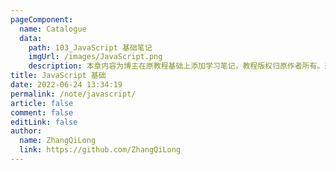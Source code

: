 ```yaml
---
pageComponent:
  name: Catalogue
  data:
    path: 103_JavaScript 基础笔记
    imgUrl: /images/JavaScript.png
    description: 本章内容为博主在原教程基础上添加学习笔记，教程版权归原作者所有。来源：<a href='https://wangdoc.com/javascript/' target='_blank'>JavaScript教程</a>
title: JavaScript 基础
date: 2022-06-24 13:34:19
permalink: /note/javascript/
article: false
comment: false
editLink: false
author:
  name: ZhangQiLong
  link: https://github.com/ZhangQiLong
---
```

